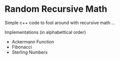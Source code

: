 # Random Recursive Math
Simple c++ code to fool around with recursive math ...

Implementations (in alphabettical order)
* Ackermann Function
* Fibonacci
* Sterling Numbers
